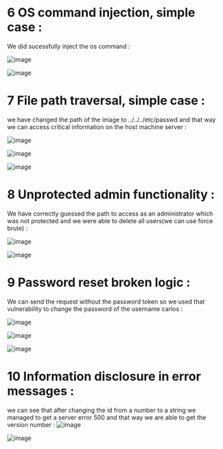 # 6  OS command injection, simple case :

We did sucessfully inject the os command :

![image](https://github.com/firassaada/DevSecops-Lab/assets/94303698/465e6a75-69c7-4ed3-a14c-d56cfaeb3428)

![image](https://github.com/firassaada/DevSecops-Lab/assets/94303698/4e2632e0-8627-4407-be4d-e9148a537b34)

# 7 File path traversal, simple case :

we have changed the path of the image to ../../../etc/passwd and that way we can access critical information on the host machine server :

![image](https://github.com/firassaada/DevSecops-Lab/assets/94303698/ad12a04f-2dfe-4178-96ea-55933f9803c6)

![image](https://github.com/firassaada/DevSecops-Lab/assets/94303698/b7af17a2-7c01-4e4d-ad42-aefe51e30523)

![image](https://github.com/firassaada/DevSecops-Lab/assets/94303698/8ec401be-0ace-4664-9b6f-2a84b5acbe4d)

# 8  Unprotected admin functionality :

We have correctly guessed the path to access as an administrator which was not protected and we were able to delete all users(we can use force brute) :

![image](https://github.com/firassaada/DevSecops-Lab/assets/94303698/d30c1f48-9751-406d-9066-d1720c45d177)

![image](https://github.com/firassaada/DevSecops-Lab/assets/94303698/6a133f12-2650-4e29-ba22-e7b0a1f82209)

# 9 Password reset broken logic :

We can send the request without the password token so we used that vulnerability to change the password of the username carlos :

![image](https://github.com/firassaada/DevSecops-Lab/assets/94303698/64ab10ce-7b9f-4456-906b-6910151e1703)

![image](https://github.com/firassaada/DevSecops-Lab/assets/94303698/f49dbcf1-bbd4-46c5-b66d-20b6a348ac05)

![image](https://github.com/firassaada/DevSecops-Lab/assets/94303698/f3d32a17-7cdd-4253-b3fd-525acbc96261)

# 10  Information disclosure in error messages : 

we can see that after changing the id from a number to a string we managed to get a
server error 500 and that way we are able to get the version number :
![image](https://github.com/firassaada/DevSecops-Lab/assets/94303698/9155b6a0-afed-40ae-b0b6-822355be7eb1)

![image](https://github.com/firassaada/DevSecops-Lab/assets/94303698/75a55d49-d425-41bc-9f56-be96753d70f1)
